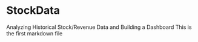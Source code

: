 # StockData
Analyzing Historical Stock/Revenue Data and Building a Dashboard
This is the first markdown file
